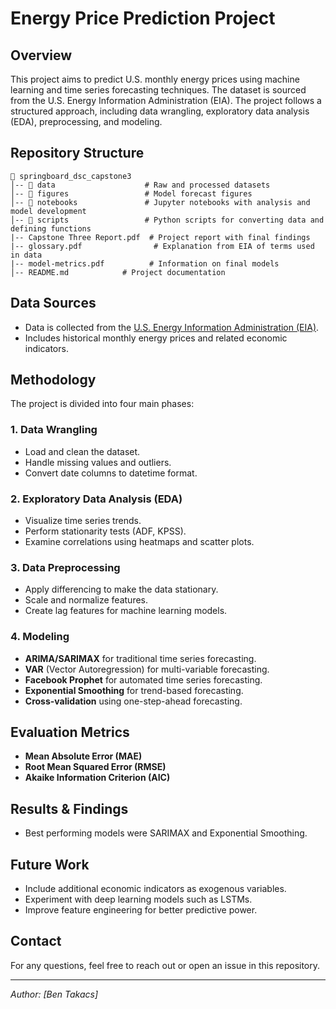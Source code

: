# Energy Price Prediction Project

## Overview
This project aims to predict U.S. monthly energy prices using machine learning and time series forecasting techniques. The dataset is sourced from the U.S. Energy Information Administration (EIA). The project follows a structured approach, including data wrangling, exploratory data analysis (EDA), preprocessing, and modeling.

## Repository Structure
```
📂 springboard_dsc_capstone3
│-- 📂 data                    # Raw and processed datasets
│-- 📂 figures                 # Model forecast figures
│-- 📂 notebooks               # Jupyter notebooks with analysis and model development
│-- 📂 scripts                 # Python scripts for converting data and defining functions
|-- Capstone Three Report.pdf  # Project report with final findings
|-- glossary.pdf                # Explanation from EIA of terms used in data
|-- model-metrics.pdf          # Information on final models
│-- README.md            # Project documentation
```

## Data Sources
- Data is collected from the [U.S. Energy Information Administration (EIA)](https://www.eia.gov/totalenergy/data/monthly/index.php).
- Includes historical monthly energy prices and related economic indicators.

## Methodology
The project is divided into four main phases:

### 1. Data Wrangling
- Load and clean the dataset.
- Handle missing values and outliers.
- Convert date columns to datetime format.

### 2. Exploratory Data Analysis (EDA)
- Visualize time series trends.
- Perform stationarity tests (ADF, KPSS).
- Examine correlations using heatmaps and scatter plots.

### 3. Data Preprocessing
- Apply differencing to make the data stationary.
- Scale and normalize features.
- Create lag features for machine learning models.

### 4. Modeling
- **ARIMA/SARIMAX** for traditional time series forecasting.
- **VAR** (Vector Autoregression) for multi-variable forecasting.
- **Facebook Prophet** for automated time series forecasting.
- **Exponential Smoothing** for trend-based forecasting.
- **Cross-validation** using one-step-ahead forecasting.

## Evaluation Metrics
- **Mean Absolute Error (MAE)**
- **Root Mean Squared Error (RMSE)**
- **Akaike Information Criterion (AIC)**

## Results & Findings
- Best performing models were SARIMAX and Exponential Smoothing.

## Future Work
- Include additional economic indicators as exogenous variables.
- Experiment with deep learning models such as LSTMs.
- Improve feature engineering for better predictive power.

## Contact
For any questions, feel free to reach out or open an issue in this repository.

---

*Author: [Ben Takacs]*

